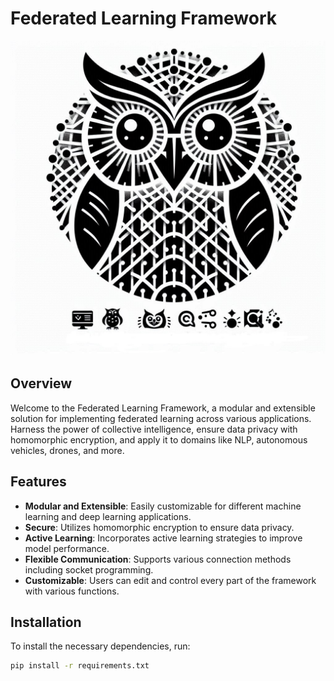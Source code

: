 # Federated Learning Framework

![Federated Learning Framework Logo](logo.jpg)

## Overview

Welcome to the Federated Learning Framework, a modular and extensible solution for implementing federated learning across various applications. Harness the power of collective intelligence, ensure data privacy with homomorphic encryption, and apply it to domains like NLP, autonomous vehicles, drones, and more.

## Features

- **Modular and Extensible**: Easily customizable for different machine learning and deep learning applications.
- **Secure**: Utilizes homomorphic encryption to ensure data privacy.
- **Active Learning**: Incorporates active learning strategies to improve model performance.
- **Flexible Communication**: Supports various connection methods including socket programming.
- **Customizable**: Users can edit and control every part of the framework with various functions.

## Installation

To install the necessary dependencies, run:

```bash
pip install -r requirements.txt
